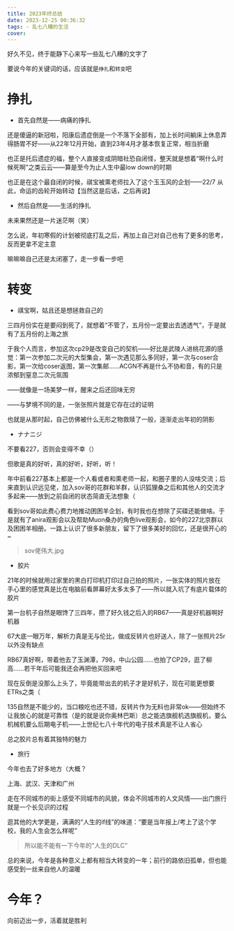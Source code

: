 ```yaml
---
title: 2023年终总结
date: 2023-12-25 00:36:32
tags: - 乱七八糟的生活
cover:
---
```

好久不见，终于能静下心来写一些乱七八糟的文字了

要说今年的关键词的话，应该就是```挣扎```和```转变```吧

# 挣扎
- 首先自然是——病痛的挣扎

还是傻逼的新冠啦，阳康后遗症倒是一个不落下全部有，加上长时间躺床上休息弄得肠胃不好——从22年12月开始，直到23年4月才基本恢复正常，相当折磨

也正是托后遗症的福，整个人直接变成阴暗社恐自闭怪，整天就是想着“啊什么时候死啊”之类云云——算是至今为止人生中最low down的时期

也正是在这个最自闭的时候，祺宝被熏老师拉入了这个玉玉风的企划——22/7 从此，命运的齿轮开始转动【当然这是后话，之后再说】

- 然后自然是——生活的挣扎

未来果然还是一片迷茫啊（笑）

怎么说，年初寒假的计划被彻底打乱之后，再加上自己对自己也有了更多的思考，反而更拿不定主意

 嘛嘛嘛自己还是太闭塞了，走一步看一步吧

 # 转变
- 祺宝啊，姑且还是想拯救自己的

三四月份实在是要闷到死了，就想着“不管了，五月份一定要出去透透气”，于是就有了五月份的上海之旅

于我个人而言，参加这次cp29是改变自己的契机——好比是武陵人进桃花源的感觉：第一次参加二次元的大型集会，第一次遇见那么多同好，第一次与coser合影，第一次给coser返图，第一次集邮……ACGN不再是什么不协和音，有的只是浓郁到窒息二次元氛围

——就像是一场美梦一样，醒来之后还回味无穷

——与梦境不同的是，一张张照片就是它存在过的证明

也就是从那时起，自己仿佛被什么无形之物救赎了一般，逐渐走出年初的阴影

- ナナニジ

不要看227，否则会变得不幸（）

但歌是真的好听，真的好听，好听，听！

年中前看227基本上都是一个人看或者和熏老师一起，和圈子里的人没啥交流；后来直到认识远见佬，加入sov哥的花群和羊群，认识狐狸桑之后和其他人的交流才多起来——放到之前自闭的状态简直无法想象（

看到sov哥如此费心费力地推动困困羊企划，有时我也在想除了买碟还能做啥。于是就有了anira观影会以及帮助Muon桑办的角色live观影会，如今的227北京群以及困困羊相册。一路上认识了很多新朋友，留下了很多美好的回忆，还是很开心的~

> sov佬伟大.jpg

- 胶片

21年的时候就用过家里的黑白打印机打印过自己拍的照片，一张实体的照片放在手心里的感觉真是比在电脑前看屏幕好太多太多了——所以就入坑了有底片载体的胶片

第一台机子自然是眼馋了三四年，攒了好久钱之后入的RB67——真是好机器啊好机器

67大底一眼万年，解析力真是无与伦比，做成反转片也好送人，除了一张照片25r以外没有缺点

RB67真好啊，带着他去了玉渊潭，798，中山公园……也拍了CP29，逛了柳高……若干年后可能我还会再把他买回来吧

现在反倒是没那么上头了，毕竟能带出去的机子才是好机子，现在可能更想要ETRs之类（

135自然是不能少的，当口粮吃也还不错，反转片作为无料也非常ok——但始终不让我放心的就是可靠性（是的就是说你奥林巴斯）总之能选旗舰机选旗舰机，要么机械机要么后期电子机——上世纪七八十年代的电子技术真是不让人省心

总之胶片总有着其独特的魅力

- 旅行

今年也去了好多地方（大概？

上海、武汉、天津和广州

走在不同城市的街上感受不同城市的风貌，体会不同城市的人文风情——出门旅行就是一个长见识的过程

逛其他的大学更是，满满的“人生的if线”的味道：“要是当年报上/考上了这个学校，我的人生会怎么样呢”

> 所以能不能有一下今年的“人生的DLC” 

总的来说，今年是各种意义上都有相当大转变的一年；前行的路依旧孤单，但也能感受到一丝来自他人的温暖

# 今年？

向前迈出一步，活着就是胜利